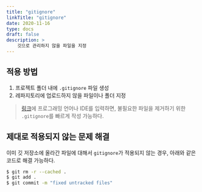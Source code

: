 ```yaml
---
title: "gitignore"
linkTitle: "gitignore"
date: 2020-11-16
type: docs
draft: false
description: >
    깃으로 관리하지 않을 파일을 지정
---
```


적용 방법
---
1. 프로젝트 폴더 내에 `.gitignore` 파일 생성
2. 레파지토리에 업로드하지 않을 파일이나 폴더 지정

> [링크](http://www.gitignore.io)에 프로그래밍 언어나 IDE를 입력하면, 불필요한 파일을 제거하기 위한 `.gitignore`를 빠르게 작성 가능하다.

제대로 적용되지 않는 문제 해결
---
이미 깃 저장소에 올라간 파일에 대해서 `gitignore`가 적용되지 않는 경우, 아래와 같은 코드로 해결 가능하다.

```bash
$ git rm -r --cached .
$ git add .
$ git commit -m "fixed untracked files"
```
